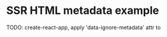 # SSR HTML metadata example

TODO: create-react-app, apply 'data-ignore-metadata' attr to <style> tags from babel plugin(s)/loader(s)
TODO  -> will need to use 'npm run eject' to achieve this, therefore BRANCH first.

An example using SSR Html metadata.

## Setup

**First run `npm run build` at the _root_**
of this project. Then:

```
cd examples/ssr
npm install
npm run start
```

The `start` command runs a webpack dev server and a server-side rendering server in development mode with hot reloading.

**Note: whenever you make changes to react-html-metadata, you need to rebuild it - in the **root** directory:**

```
npm run build
```

If you want to try the production mode instead run:

```
npm run start:prod
```

This will pre-build all static resources and then start a server-side rendering HTTP server that hosts the React app and service the static resources (without hot reloading).
